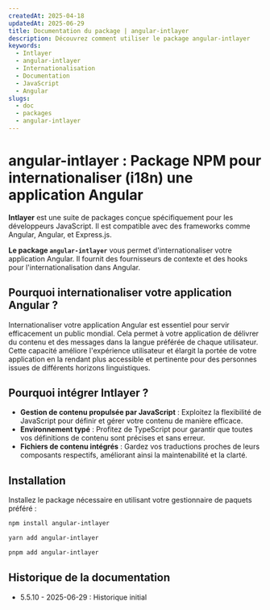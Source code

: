 ```yaml
---
createdAt: 2025-04-18
updatedAt: 2025-06-29
title: Documentation du package | angular-intlayer
description: Découvrez comment utiliser le package angular-intlayer
keywords:
  - Intlayer
  - angular-intlayer
  - Internationalisation
  - Documentation
  - JavaScript
  - Angular
slugs:
  - doc
  - packages
  - angular-intlayer
---
```


# angular-intlayer : Package NPM pour internationaliser (i18n) une application Angular

**Intlayer** est une suite de packages conçue spécifiquement pour les développeurs JavaScript. Il est compatible avec des frameworks comme Angular, Angular, et Express.js.

**Le package `angular-intlayer`** vous permet d'internationaliser votre application Angular. Il fournit des fournisseurs de contexte et des hooks pour l'internationalisation dans Angular.

## Pourquoi internationaliser votre application Angular ?

Internationaliser votre application Angular est essentiel pour servir efficacement un public mondial. Cela permet à votre application de délivrer du contenu et des messages dans la langue préférée de chaque utilisateur. Cette capacité améliore l'expérience utilisateur et élargit la portée de votre application en la rendant plus accessible et pertinente pour des personnes issues de différents horizons linguistiques.

## Pourquoi intégrer Intlayer ?

- **Gestion de contenu propulsée par JavaScript** : Exploitez la flexibilité de JavaScript pour définir et gérer votre contenu de manière efficace.
- **Environnement typé** : Profitez de TypeScript pour garantir que toutes vos définitions de contenu sont précises et sans erreur.
- **Fichiers de contenu intégrés** : Gardez vos traductions proches de leurs composants respectifs, améliorant ainsi la maintenabilité et la clarté.

## Installation

Installez le package nécessaire en utilisant votre gestionnaire de paquets préféré :

```bash packageManager="npm"
npm install angular-intlayer
```

```bash packageManager="yarn"
yarn add angular-intlayer
```

```bash packageManager="pnpm"
pnpm add angular-intlayer
```

## Historique de la documentation

- 5.5.10 - 2025-06-29 : Historique initial
